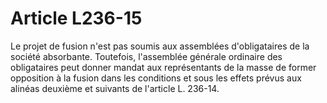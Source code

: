 # Article L236-15

Le projet de fusion n'est pas soumis aux assemblées d'obligataires de la société absorbante. Toutefois, l'assemblée générale ordinaire des obligataires peut donner mandat aux représentants de la masse de former opposition à la fusion dans les conditions et sous les effets prévus aux alinéas deuxième et suivants de l'article L. 236-14.